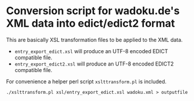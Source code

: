 # Conversion script for wadoku.de's XML data into edict/edict2 format

This are basically XSL transformation files to be applied to the XML data.

* ```entry_export_edict.xsl``` will produce an UTF-8 encoded EDICT compatible file.
* ```entry_export_edict2.xsl``` will produce an UTF-8 encoded EDICT2 compatible file.

For convenience a helper perl script ```xslttransform.pl``` is included.

```
./xslttransform.pl xsl/entry_export_edict.xsl wadoku.xml > outputfile
```

